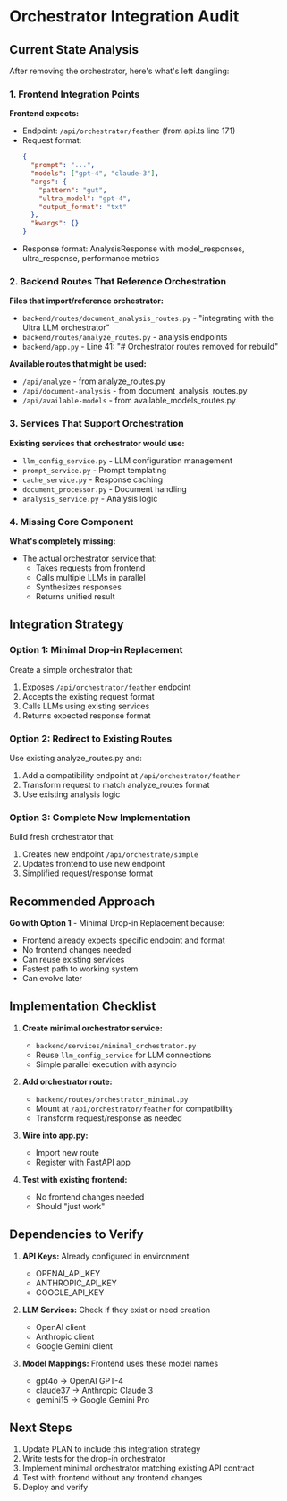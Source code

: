 # Orchestrator Integration Audit

## Current State Analysis

After removing the orchestrator, here's what's left dangling:

### 1. Frontend Integration Points

**Frontend expects:**
- Endpoint: `/api/orchestrator/feather` (from api.ts line 171)
- Request format:
  ```json
  {
    "prompt": "...",
    "models": ["gpt-4", "claude-3"],
    "args": {
      "pattern": "gut",
      "ultra_model": "gpt-4",
      "output_format": "txt"
    },
    "kwargs": {}
  }
  ```
- Response format: AnalysisResponse with model_responses, ultra_response, performance metrics

### 2. Backend Routes That Reference Orchestration

**Files that import/reference orchestrator:**
- `backend/routes/document_analysis_routes.py` - "integrating with the Ultra LLM orchestrator"
- `backend/routes/analyze_routes.py` - analysis endpoints
- `backend/app.py` - Line 41: "# Orchestrator routes removed for rebuild"

**Available routes that might be used:**
- `/api/analyze` - from analyze_routes.py
- `/api/document-analysis` - from document_analysis_routes.py
- `/api/available-models` - from available_models_routes.py

### 3. Services That Support Orchestration

**Existing services that orchestrator would use:**
- `llm_config_service.py` - LLM configuration management
- `prompt_service.py` - Prompt templating
- `cache_service.py` - Response caching
- `document_processor.py` - Document handling
- `analysis_service.py` - Analysis logic

### 4. Missing Core Component

**What's completely missing:**
- The actual orchestrator service that:
  - Takes requests from frontend
  - Calls multiple LLMs in parallel
  - Synthesizes responses
  - Returns unified result

## Integration Strategy

### Option 1: Minimal Drop-in Replacement

Create a simple orchestrator that:
1. Exposes `/api/orchestrator/feather` endpoint
2. Accepts the existing request format
3. Calls LLMs using existing services
4. Returns expected response format

### Option 2: Redirect to Existing Routes

Use existing analyze_routes.py and:
1. Add a compatibility endpoint at `/api/orchestrator/feather`
2. Transform request to match analyze_routes format
3. Use existing analysis logic

### Option 3: Complete New Implementation

Build fresh orchestrator that:
1. Creates new endpoint `/api/orchestrate/simple`
2. Updates frontend to use new endpoint
3. Simplified request/response format

## Recommended Approach

**Go with Option 1** - Minimal Drop-in Replacement because:
- Frontend already expects specific endpoint and format
- No frontend changes needed
- Can reuse existing services
- Fastest path to working system
- Can evolve later

## Implementation Checklist

1. **Create minimal orchestrator service:**
   - `backend/services/minimal_orchestrator.py`
   - Reuse `llm_config_service` for LLM connections
   - Simple parallel execution with asyncio

2. **Add orchestrator route:**
   - `backend/routes/orchestrator_minimal.py`
   - Mount at `/api/orchestrator/feather` for compatibility
   - Transform request/response as needed

3. **Wire into app.py:**
   - Import new route
   - Register with FastAPI app

4. **Test with existing frontend:**
   - No frontend changes needed
   - Should "just work"

## Dependencies to Verify

1. **API Keys:** Already configured in environment
   - OPENAI_API_KEY
   - ANTHROPIC_API_KEY
   - GOOGLE_API_KEY

2. **LLM Services:** Check if they exist or need creation
   - OpenAI client
   - Anthropic client
   - Google Gemini client

3. **Model Mappings:** Frontend uses these model names
   - gpt4o → OpenAI GPT-4
   - claude37 → Anthropic Claude 3
   - gemini15 → Google Gemini Pro

## Next Steps

1. Update PLAN to include this integration strategy
2. Write tests for the drop-in orchestrator
3. Implement minimal orchestrator matching existing API contract
4. Test with frontend without any frontend changes
5. Deploy and verify